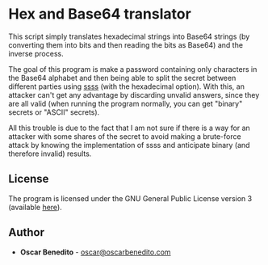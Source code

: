 # Hex and Base64 translator

This script simply translates hexadecimal strings into Base64 strings (by
converting them into bits and then reading the bits as Base64) and the inverse
process.

The goal of this program is make a password containing only characters in the
Base64 alphabet and then being able to split the secret between different
parties using [ssss][ssss] (with the hexadecimal
option). With this, an attacker can't get any advantage by discarding unvalid
answers, since they are all valid (when running the program normally, you can
get "binary" secrets or "ASCII" secrets).

All this trouble is due to the fact that I am not sure if there is a way for an
attacker with some shares of the secret to avoid making a brute-force attack by
knowing the implementation of ssss and anticipate binary (and therefore invalid)
results.

## License

The program is licensed under the GNU General Public License version 3
(available [here][gpl]).

## Author

- **Oscar Benedito** - oscar@oscarbenedito.com

[ssss]: <http://point-at-infinity.org/ssss/> "Shamir's Secret Sharing Scheme"
[gpl]: <https://www.gnu.org/licenses/gpl-3.0.html> "The GNU General Public License v3.0"
